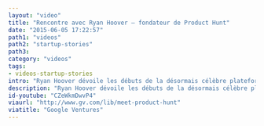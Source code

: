 ```yaml
---
layout: "video"
title: "Rencontre avec Ryan Hoover – fondateur de Product Hunt"
date: "2015-06-05 17:22:57"
path1: "videos"
path2: "startup-stories"
path3:
category: "videos"
tags:
- videos-startup-stories
intro: "Ryan Hoover dévoile les débuts de la désormais célèbre plateforme dédiée au design de produit. Une belle histoire qui commença par un blog et une mailing list."
description: "Ryan Hoover dévoile les débuts de la désormais célèbre plateforme dédiée au design de produit. Une belle histoire qui commença par un blog et une liste d'emails."
id-youtube: "CZeWkmDwvP4"
viaurl: "http://www.gv.com/lib/meet-product-hunt"
viatitle: "Google Ventures"
---
```

